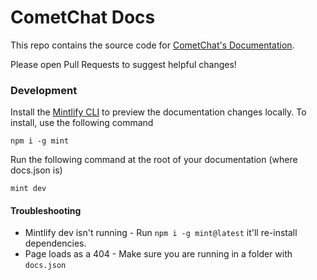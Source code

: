 # CometChat Docs

This repo contains the source code for [CometChat's Documentation](https://www.cometchat.com/docs).

Please open Pull Requests to suggest helpful changes!

### Development

Install the [Mintlify CLI](https://www.npmjs.com/package/mintlify) to preview the documentation changes locally. To install, use the following command

```
npm i -g mint
```

Run the following command at the root of your documentation (where docs.json is)

```
mint dev
```

#### Troubleshooting

- Mintlify dev isn't running - Run `npm i -g mint@latest` it'll re-install dependencies.
- Page loads as a 404 - Make sure you are running in a folder with `docs.json`